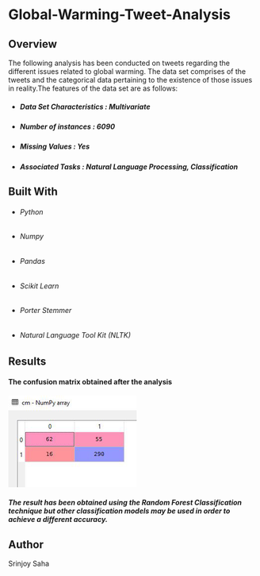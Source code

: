 # Global-Warming-Tweet-Analysis

## Overview
The following analysis has been conducted on tweets regarding the different issues related to global warming. The data set comprises of the tweets and the categorical data pertaining to the  existence of those issues in reality.The features of the data set are as follows: 
* ##### Data Set Characteristics : Multivariate
* ##### Number of instances : 6090
* ##### Missing Values : Yes
* ##### Associated Tasks : Natural Language Processing, Classification

## Built With
* ###### Python
* ###### Numpy
* ###### Pandas
* ###### Scikit Learn
* ###### Porter Stemmer
* ###### Natural Language Tool Kit (NLTK)

## Results
#### The confusion matrix obtained after the analysis
![Confusion Matrix](Picture1.png)
##### The result has been obtained using the Random Forest Classification technique but other classification models may be used in order to achieve a different accuracy.

## Author
   Srinjoy Saha
